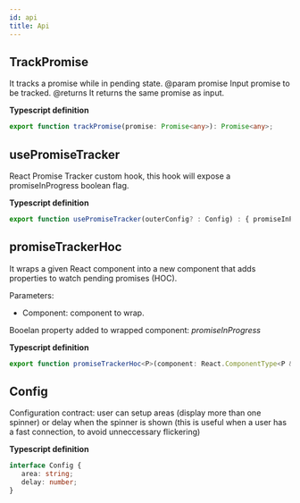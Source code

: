 ```yaml
---
id: api
title: Api
---
```



## TrackPromise

It tracks a promise while in pending state. @param promise Input promise to be tracked. @returns It returns the same promise as input.

**Typescript definition**

```typescript
export function trackPromise(promise: Promise<any>): Promise<any>;
```


## usePromiseTracker

React Promise Tracker custom hook, this hook will expose a promiseInProgress boolean flag.

**Typescript definition**

```typescript 
export function usePromiseTracker(outerConfig? : Config) : { promiseInProgress : boolean };
```

## promiseTrackerHoc

 It wraps a given React component into a new component that adds properties to watch pending promises (HOC).

Parameters:
 - Component: component to wrap.

Booelan property added to wrapped component: _promiseInProgress_

**Typescript definition**

```typescript
export function promiseTrackerHoc<P>(component: React.ComponentType<P & ComponentToWrapProps>): React.ComponentType<P & TrackerHocProps>;
```

## Config

Configuration contract: user can setup areas (display more than one spinner) or delay when the spinner is shown (this is useful when a user has a fast connection, to avoid unneccessary flickering)

**Typescript definition**

```typescript
interface Config {
   area: string;
   delay: number;
}
```